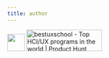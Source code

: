 ```yaml
---
title: author
---
```

<a href="https://www.buymeacoffee.com/shivamgohel"><img src="https://img.buymeacoffee.com/button-api/?text=Support me&emoji=&slug=shivamgohel&button_colour=5F7FFF&font_colour=ffffff&font_family=Inter&outline_colour=000000&coffee_colour=FFDD00" style="height:40px"></a>
<a href="https://www.producthunt.com/posts/bestuxschool?utm_source=badge-review&utm_medium=badge&utm_souce=badge-bestuxschool#discussion-body" target="_blank"><img src="https://api.producthunt.com/widgets/embed-image/v1/review.svg?post_id=281941&theme=dark" alt="bestuxschool - Top HCI/UX programs in the world | Product Hunt" style="height: 50px;" width="174" /></a>